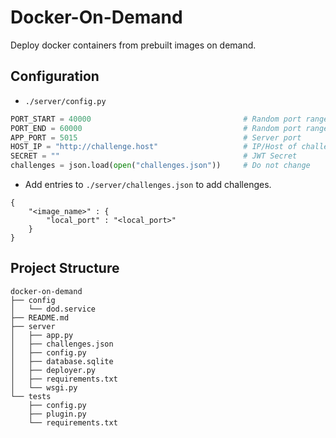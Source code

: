 # Docker-On-Demand

Deploy docker containers from prebuilt images on demand.

## Configuration

+ `./server/config.py`

```python
PORT_START = 40000                                  # Random port range start
PORT_END = 60000                                    # Random port range end
APP_PORT = 5015                                     # Server port
HOST_IP = "http://challenge.host"                   # IP/Host of challenge server
SECRET = ""                                         # JWT Secret
challenges = json.load(open("challenges.json"))     # Do not change
```

+ Add entries to `./server/challenges.json` to add challenges.

```
{
    "<image_name>" : { 
        "local_port" : "<local_port>"
    } 
}
```

## Project Structure

```
docker-on-demand
├── config
│   └── dod.service
├── README.md
├── server
│   ├── app.py
│   ├── challenges.json
│   ├── config.py
│   ├── database.sqlite
│   ├── deployer.py
│   ├── requirements.txt
│   └── wsgi.py
└── tests
    ├── config.py
    ├── plugin.py
    └── requirements.txt
```
